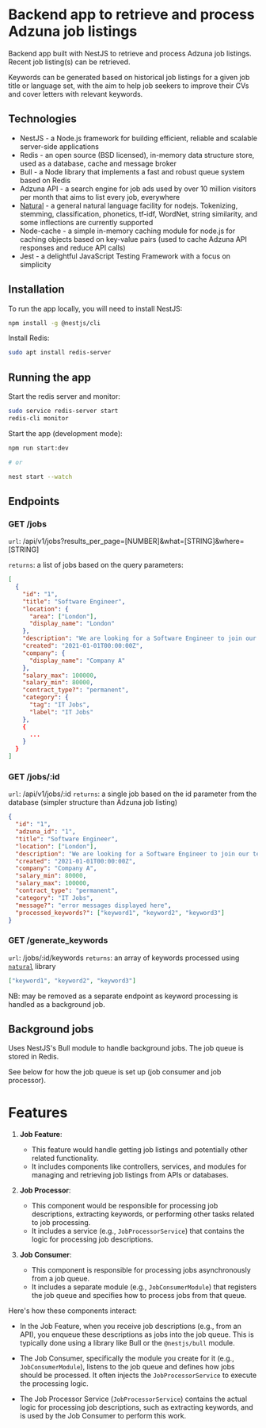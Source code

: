 # Backend app to retrieve and process Adzuna job listings

Backend app built with NestJS to retrieve and process Adzuna job listings. Recent job listing(s) can be retrieved.

Keywords can be generated based on historical job listings for a given job title or language set, with the aim to help job seekers to improve their CVs and cover letters with relevant keywords.

## Technologies

- NestJS - a Node.js framework for building efficient, reliable and scalable server-side applications
- Redis - an open source (BSD licensed), in-memory data structure store, used as a database, cache and message broker
- Bull - a Node library that implements a fast and robust queue system based on Redis
- Adzuna API - a search engine for job ads used by over 10 million visitors per month that aims to list every job, everywhere
- [Natural](https://naturalnode.github.io/natural/) - a general natural language facility for nodejs. Tokenizing, stemming, classification, phonetics, tf-idf, WordNet, string similarity, and some inflections are currently supported
- Node-cache - a simple in-memory caching module for node.js for caching objects based on key-value pairs (used to cache Adzuna API responses and reduce API calls)
- Jest - a delightful JavaScript Testing Framework with a focus on simplicity

## Installation

To run the app locally, you will need to install NestJS:

```zsh
npm install -g @nestjs/cli
```

Install Redis:

```zsh
sudo apt install redis-server
```

## Running the app

Start the redis server and monitor:

```zsh
sudo service redis-server start
redis-cli monitor
```

Start the app (development mode):

```zsh
npm run start:dev

# or

nest start --watch

```

## Endpoints

### GET /jobs

`url`: /api/v1/jobs?results_per_page=[NUMBER]&what=[STRING]&where=[STRING]

`returns`: a list of jobs based on the query parameters:

```json
[
  {
    "id": "1",
    "title": "Software Engineer",
    "location": {
      "area": ["London"],
      "display_name": "London"
    },
    "description": "We are looking for a Software Engineer to join our team.",
    "created": "2021-01-01T00:00:00Z",
    "company": {
      "display_name": "Company A"
    },
    "salary_max": 100000,
    "salary_min": 80000,
    "contract_type?": "permanent",
    "category": {
      "tag": "IT Jobs",
      "label": "IT Jobs"
    },
    {
      ...
    }
  }
]
```

### GET /jobs/:id

`url`: /api/v1/jobs/:id
`returns`: a single job based on the id parameter from the database (simpler structure than Adzuna job listing)

```json
{
  "id": "1",
  "adzuna_id": "1",
  "title": "Software Engineer",
  "location": ["London"],
  "description": "We are looking for a Software Engineer to join our team.",
  "created": "2021-01-01T00:00:00Z",
  "company": "Company A",
  "salary_min": 80000,
  "salary_max": 100000,
  "contract_type": "permanent",
  "category": "IT Jobs",
  "message?": "error messages displayed here",
  "processed_keywords?": ["keyword1", "keyword2", "keyword3"]
}
```

### GET /generate_keywords

`url`: /jobs/:id/keywords
`returns`: an array of keywords processed using [`natural`](https://naturalnode.github.io/natural/) library

```json
["keyword1", "keyword2", "keyword3"]
```

NB: may be removed as a separate endpoint as keyword processing is handled as a background job.

## Background jobs

Uses NestJS's Bull module to handle background jobs. The job queue is stored in Redis.

See below for how the job queue is set up (job consumer and job processor).

# Features

1. **Job Feature**:

   - This feature would handle getting job listings and potentially other related functionality.
   - It includes components like controllers, services, and modules for managing and retrieving job listings from APIs or databases.

2. **Job Processor**:

   - This component would be responsible for processing job descriptions, extracting keywords, or performing other tasks related to job processing.
   - It includes a service (e.g., `JobProcessorService`) that contains the logic for processing job descriptions.

3. **Job Consumer**:

   - This component is responsible for processing jobs asynchronously from a job queue.
   - It includes a separate module (e.g., `JobConsumerModule`) that registers the job queue and specifies how to process jobs from that queue.

Here's how these components interact:

- In the Job Feature, when you receive job descriptions (e.g., from an API), you enqueue these descriptions as jobs into the job queue. This is typically done using a library like Bull or the `@nestjs/bull` module.

- The Job Consumer, specifically the module you create for it (e.g., `JobConsumerModule`), listens to the job queue and defines how jobs should be processed. It often injects the `JobProcessorService` to execute the processing logic.

- The Job Processor Service (`JobProcessorService`) contains the actual logic for processing job descriptions, such as extracting keywords, and is used by the Job Consumer to perform this work.
